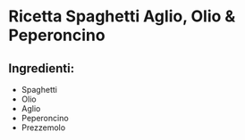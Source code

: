 # Ricetta Spaghetti Aglio, Olio & Peperoncino
## Ingredienti:
* Spaghetti
* Olio
* Aglio
* Peperoncino
* Prezzemolo